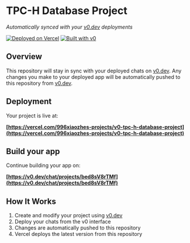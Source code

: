 # TPC-H Database Project

*Automatically synced with your [v0.dev](https://v0.dev) deployments*

[![Deployed on Vercel](https://img.shields.io/badge/Deployed%20on-Vercel-black?style=for-the-badge&logo=vercel)](https://vercel.com/996xiaozhes-projects/v0-tpc-h-database-project)
[![Built with v0](https://img.shields.io/badge/Built%20with-v0.dev-black?style=for-the-badge)](https://v0.dev/chat/projects/bed8sV8rTMf)

## Overview

This repository will stay in sync with your deployed chats on [v0.dev](https://v0.dev).
Any changes you make to your deployed app will be automatically pushed to this repository from [v0.dev](https://v0.dev).

## Deployment

Your project is live at:

**[https://vercel.com/996xiaozhes-projects/v0-tpc-h-database-project](https://vercel.com/996xiaozhes-projects/v0-tpc-h-database-project)**

## Build your app

Continue building your app on:

**[https://v0.dev/chat/projects/bed8sV8rTMf](https://v0.dev/chat/projects/bed8sV8rTMf)**

## How It Works

1. Create and modify your project using [v0.dev](https://v0.dev)
2. Deploy your chats from the v0 interface
3. Changes are automatically pushed to this repository
4. Vercel deploys the latest version from this repository